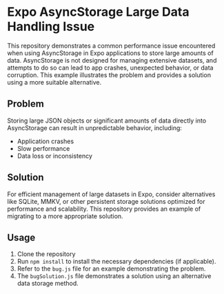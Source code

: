 # Expo AsyncStorage Large Data Handling Issue

This repository demonstrates a common performance issue encountered when using AsyncStorage in Expo applications to store large amounts of data.  AsyncStorage is not designed for managing extensive datasets, and attempts to do so can lead to app crashes, unexpected behavior, or data corruption.  This example illustrates the problem and provides a solution using a more suitable alternative.

## Problem

Storing large JSON objects or significant amounts of data directly into AsyncStorage can result in unpredictable behavior, including:

* Application crashes
* Slow performance
* Data loss or inconsistency

## Solution

For efficient management of large datasets in Expo, consider alternatives like SQLite, MMKV, or other persistent storage solutions optimized for performance and scalability.  This repository provides an example of migrating to a more appropriate solution. 

## Usage

1. Clone the repository
2. Run `npm install` to install the necessary dependencies (if applicable).
3. Refer to the `bug.js` file for an example demonstrating the problem.
4. The `bugSolution.js` file demonstrates a solution using an alternative data storage method.